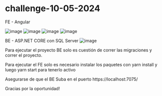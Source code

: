 # challenge-10-05-2024

FE - Angular

![image](https://github.com/Daniel-Tavarez/challenge-10-05-2024/assets/63930346/13837702-ef90-4cec-adfa-cca79d8d92c5)
![image](https://github.com/Daniel-Tavarez/challenge-10-05-2024/assets/63930346/3bc9f5b0-df8b-4774-a9db-fe79518759f1)
![image](https://github.com/Daniel-Tavarez/challenge-10-05-2024/assets/63930346/efcf2fc3-aeb2-41a0-a7bf-6a28605d6ce7)
![image](https://github.com/Daniel-Tavarez/challenge-10-05-2024/assets/63930346/7763e410-be5a-4781-8fa9-309913d55b67)

BE - ASP.NET CORE con SQL Server
![image](https://github.com/Daniel-Tavarez/challenge-10-05-2024/assets/63930346/4d553e7f-751a-4f07-ab75-10e0081277d2)

Para ejecutar el proyecto BE solo es cuestión de correr las migraciones y correr el proyecto.

Para ejecutar el FE solo es necesario instalar los paquetes con yarn install y luego yarn start para tenerlo activo

Asegurarse de que el BE Suba en el puerto https://localhost:7075/

Gracias por la oportunidad!
